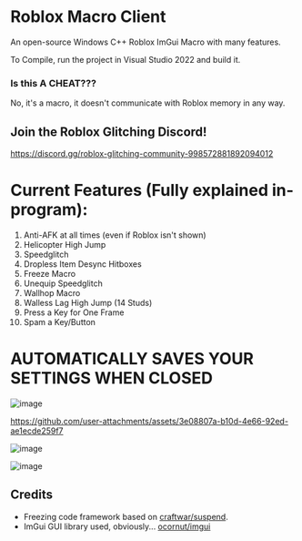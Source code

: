 # Roblox Macro Client
An open-source Windows C++ Roblox ImGui Macro with many features.

To Compile, run the project in Visual Studio 2022 and build it.

### Is this A CHEAT???
No, it's a macro, it doesn't communicate with Roblox memory in any way.

## Join the Roblox Glitching Discord!
https://discord.gg/roblox-glitching-community-998572881892094012

# Current Features (Fully explained in-program):

1. Anti-AFK at all times (even if Roblox isn't shown)
2. Helicopter High Jump
3. Speedglitch
4. Dropless Item Desync Hitboxes
5. Freeze Macro
6. Unequip Speedglitch
7. Wallhop Macro
8. Walless Lag High Jump (14 Studs)
9. Press a Key for One Frame
10. Spam a Key/Button

# AUTOMATICALLY SAVES YOUR SETTINGS WHEN CLOSED

![image](https://github.com/user-attachments/assets/4ae71a31-cd76-4b45-8b26-bdbae42dab01)

https://github.com/user-attachments/assets/3e08807a-b10d-4e66-92ed-ae1ecde259f7

![image](https://github.com/user-attachments/assets/4d59b5f6-0df5-486b-a8cd-1f2212d98f81)

![image](https://github.com/user-attachments/assets/7673309a-bb5a-44d1-8825-bd8db4850277)



## Credits

- Freezing code framework based on [craftwar/suspend](https://github.com/craftwar/suspend).
- ImGui GUI library used, obviously... [ocornut/imgui](https://github.com/ocornut/imgui)
